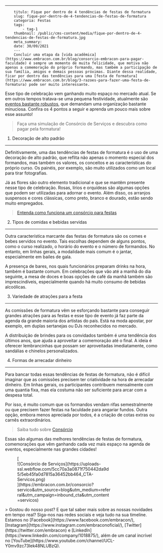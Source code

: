 ---
        titulo: Fique por dentro de 4 tendências de festas de formatura
        slug: fique-por-dentro-de-4-tendencias-de-festas-de-formatura
        categoria: Festas
        tags:
            - tag-1
        thumbnail: /public/cms-content/media/fique-por-dentro-de-4-tendencias-de-festas-de-formatura.jpg
        meta_summary: 
        date: 30/09/2021
        ---
        Concluir uma etapa da [vida acadêmica](https://www.embracon.com.br/blog/consorcio-embracon-para-pagar-faculdade) é sempre um momento de muita felicidade, que motiva não apenas a comemoração do próprio formando, mas também a participação de sua família, amigos e demais pessoas próximas. Diante dessa realidade, ficar por dentro das tendências para uma [festa de formatura](https://www.embracon.com.br/blog/3-razoes-para-fazer-uma-festa-de-formatura) pode ser muito interessante.

Esse tipo de celebração vem ganhando muito espaço no mercado atual. Se em outros tempos tratava-se uma pequena festividade, atualmente são[ eventos bastante robustos](https://www.embracon.com.br/blog/3-razoes-para-fazer-uma-festa-de-formatura), que demandam uma organização bastante minuciosa. Confira os 4 pontos a seguir e aprenda um pouco mais sobre esse assunto!

> Faça uma simulação de Consórcio de Serviços e descubra como pagar pela formatura!

1. Decoração de alto padrão
---------------------------

Definitivamente, uma das tendências de festas de formatura é o uso de uma decoração de alto padrão, que reflita não apenas o momento especial dos formandos, mas também os valores, os conceitos e as características do próprio curso. Os painéis, por exemplo, são muito utilizados como um local para tirar fotografias.

Já as flores são outro elemento tradicional e que se mantêm presente nesse tipo de celebração. Rosas, lírios e orquídeas são algumas opções que podem ser utilizadas para adornar o evento. Além disso, os arranjos suspensos e cores clássicas, como preto, branco e dourado, estão sendo muito empregados.

> [Entenda como funciona um consórcio para festas](https://www.embracon.com.br/blog/entenda-como-funciona-um-consorcio-para-festas)

2. Tipos de comidas e bebidas servidas
--------------------------------------

Outra característica marcante das festas de formatura são os comes e bebes servidos no evento. Tais escolhas dependem de alguns pontos, como o curso realizado, o horário do evento e o número de formandos. No entanto, em linhas gerais, a modalidade mais comum é o jantar, especialmente em bailes de gala.

A presença de bares, nos quais funcionários preparam drinks na hora, também é bastante comum. Em celebrações que vão até a manhã do dia seguinte, a mesa de doces e boas opções de café da manhã também são imprescindíveis, especialmente quando há muito consumo de bebidas alcoólicas.

3. Variedade de atrações para a festa
-------------------------------------

As comissões de formatura vêm se esforçando bastante para conseguir grandes atrações para as festas e esse tipo de evento já faz parte da agenda da grande maioria dos artistas do país. Está na moda apostar, por exemplo, em duplas sertanejas ou DJs reconhecidos no mercado.

A distribuição de brindes para os convidados também é uma tendência dos últimos anos, que ajuda a aproveitar a comemoração até o final. A ideia é oferecer lembrancinhas que possam ser aproveitadas imediatamente, como sandálias e chinelos personalizados.

4. Formas de arrecadar dinheiro
-------------------------------

Para bancar todas essas tendências de festas de formatura, não é difícil imaginar que as comissões precisem ter criatividade na hora de arrecadar dinheiro. Em linhas gerais, os participantes contribuem mensalmente com uma quantia fixa, mas ela costuma não ser suficiente para arcar com a despesa total.

Por isso, é muito comum que os formandos vendam rifas semestralmente ou que precisem fazer festas na faculdade para angariar fundos. Outra opção, embora menos apreciada por todos, é a criação de cotas extras ou carnês extraordinários.

> Saiba tudo sobre [Consórcio](https://www.embracon.com.br/blog/tipos-de-consorcio)

Essas são algumas das melhores tendências de festas de formatura, comemorações que vêm ganhando cada vez mais espaço na agenda de eventos, especialmente nas grandes cidades!

<figure class="w-richtext-figure-type-image w-richtext-align-center" style="max-width:310px">[<div>![Consórcio de Serviços](https://uploads-ssl.webflow.com/5cc70a3a0871f750442da9d5/5eb45fa0d7815a36452bb464_CTA-Servicos.png)</div>](https://embracon.com.br/consorcio?servico&utm_source=blog&utm_medium=referral&utm_campaign=inbound_cta&utm_content=servicos)</figure>> Gostou do nosso post? E que tal saber mais sobre as nossas novidades em tempo real? Siga-nos nas redes sociais e veja tudo na sua timeline. Estamos no [Facebook](https://www.facebook.com/embracon/), [Instagram](https://www.instagram.com/embraconoficial/), [Twitter](https://twitter.com/embracon) e [LinkedIn](https://www.linkedin.com/company/1018875/), além de um canal incrível no [YouTube](https://www.youtube.com/channel/UCL-Y0mv9zc73Iek48NLUBzQ).
        
